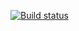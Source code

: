 [![Build status](https://ci.appveyor.com/api/projects/status/bl6667bsq8d3k93a?svg=true)](https://ci.appveyor.com/project/GrishaPetrosyan1999/rest-l2sm7)

